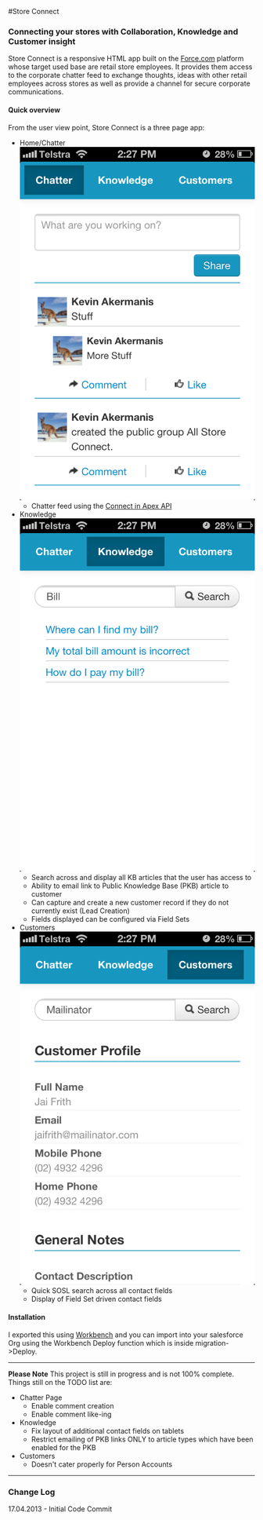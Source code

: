 #Store Connect

### Connecting your stores with Collaboration, Knowledge and Customer insight

Store Connect is a responsive HTML app built on the [Force.com](http://www.force.com) platform whose target used base are retail store employees.
It provides them access to the corporate chatter feed to exchange thoughts, ideas with other retail employees across stores as well as provide a channel for secure corporate communications.

#### Quick overview 

From the user view point, Store Connect is a three page app:

* Home/Chatter ![Home/Chatter page](1-Chatter.png)
	* Chatter feed using the [Connect in Apex API](http://developer.force.com/cookbook/recipe/connect-in-apex-pilot)
* Knowledge ![Knowledge](2-Knowledge.png)
	* Search across and display all KB articles that the user has access to
	* Ability to email link to Public Knowledge Base (PKB) article to customer
	* Can capture and create a new customer record if they do not currently exist (Lead Creation)
	* Fields displayed can be configured via Field Sets
* Customers ![Customers](3-Customer.png)
	* Quick SOSL search across all contact fields
	* Display of Field Set driven contact fields
	

#### Installation
I exported this using [Workbench](https://workbench.developerforce.com/) and you can import into your salesforce Org using the Workbench Deploy function which is inside migration->Deploy.
	
----

**Please Note**
This project is still in progress and is not 100% complete.  Things still on the TODO list are:
* Chatter Page
	* Enable comment creation
	* Enable comment like-ing
* Knowledge
	* Fix layout of additional contact fields on tablets
	* Restrict emailing of PKB links ONLY to article types which have been enabled for the PKB
* Customers
	* Doesn't cater properly for Person Accounts

----

### Change Log ###

17.04.2013 - Initial Code Commit


